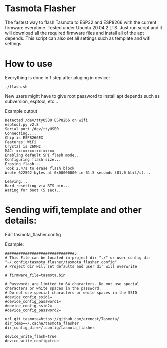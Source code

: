 # Tasmota Flasher
The fastest way to flash Tasmota to ESP32 and ESP8266 with the current firmware everytime. Tested under Ubuntu 20.04.2 LTS.  Just run script and it will download all the required firmware files and install all of the apt depends. This script can also set all settings such as template and wifi settings.

# How to use

Everything is done in 1 step after pluging in device:

```
./flash.sh 
```

New users might have to give root password to install apt depends such as subversion, esptool, etc...

Example output
```
Detected /dev/ttyUSB0 ESP8266 on wifi
esptool.py v2.8
Serial port /dev/ttyUSB0
Connecting....
Chip is ESP8266EX
Features: WiFi
Crystal is 26MHz
MAC: xx:xx:xx:xx:xx:xx
Enabling default SPI flash mode...
Configuring flash size...
Erasing flash...
Took 2.47s to erase flash block
Wrote 622592 bytes at 0x00000000 in 61.5 seconds (81.0 kbit/s)...

Leaving...
Hard resetting via RTS pin...
Wating for boot (5 sec)...
```
# Sending wifi,template and other details:

Edit tasmota_flasher.config

Example:

```
###############################3
# This File can be located in project dir "./" or user config dir "~/.config/tasmota_flasher/tasmota_flasher.config"
# Project dir will set defaults and user dir will overwrite

# firmware_file=tasmota.bin

# Passwords are limited to 64 characters. Do not use special characters or white spaces in the password.
# Do not use special characters or white spaces in the SSID
#device_config_ssid1=
#device_config_password1=
#device_config_ssid2=
#device_config_password2=

url_git_tasmota=https://github.com/arendst/Tasmota/
dir_temp=~/.cache/tasmota_flasher
dir_config_dir=~/.config/tasmota_flasher

device_write_flash=true
device_write_config=true
```
